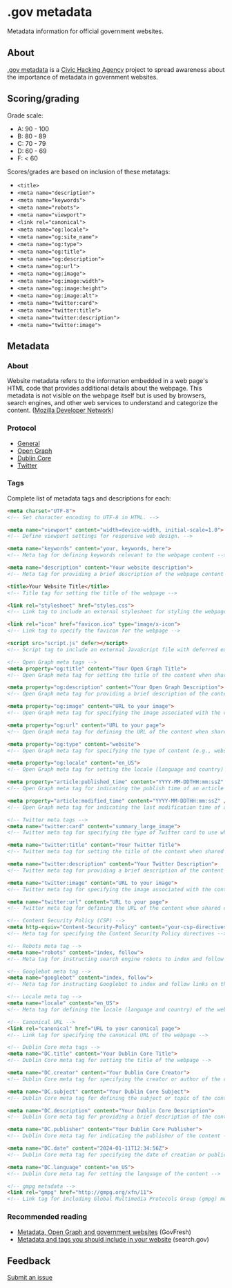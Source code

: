 # .gov metadata
Metadata information for official government websites.

## About

[.gov metadata](https://dotgov-metadata.civichackingagency.org) is a [Civic Hacking Agency](https://dotgov-metadata.civichacking.org) project to spread awareness about the importance of metadata in government websites.

## Scoring/grading

Grade scale:

* A: 90 - 100
* B: 80 - 89
* C: 70 - 79
* D: 60 - 69
* F: < 60

Scores/grades are based on inclusion of these metatags:

* `<title>`
* `<meta name="description">`
* `<meta name="keywords">`
* `<meta name="robots">`
* `<meta name="viewport">`
* `<link rel="canonical">`
* `<meta name="og:locale">`
* `<meta name="og:site_name">`
* `<meta name="og:type">`
* `<meta name="og:title">`
* `<meta name="og:description">`
* `<meta name="og:url">`
* `<meta name="og:image">`
* `<meta name="og:image:width">`
* `<meta name="og:image:height">`
* `<meta name="og:image:alt">`
* `<meta name="twitter:card">`
* `<meta name="twitter:title">`
* `<meta name="twitter:description">`
* `<meta name="twitter:image">`

## Metadata

### About

Website metadata refers to the information embedded in a web page's HTML code that provides additional details about the webpage. This metadata is not visible on the webpage itself but is used by browsers, search engines, and other web services to understand and categorize the content. (<a href="https://developer.mozilla.org">Mozilla Developer Network</a>)

### Protocol

* [General](https://developer.mozilla.org/en-US/docs/Learn/HTML/Introduction_to_HTML/The_head_metadata_in_HTML)
* [Open Graph](https://ogp.me/)
* [Dublin Core](https://www.dublincore.org/)
* [Twitter](https://developer.twitter.com/en/docs/twitter-for-websites/cards/guides/getting-started)

### Tags

Complete list of metadata tags and descriptions for each:

```html
<meta charset="UTF-8">
<!-- Set character encoding to UTF-8 in HTML. -->

<meta name="viewport" content="width=device-width, initial-scale=1.0">
<!-- Define viewport settings for responsive web design. -->

<meta name="keywords" content="your, keywords, here">
<!-- Meta tag for defining keywords relevant to the webpage content -->

<meta name="description" content="Your website description">
<!-- Meta tag for providing a brief description of the webpage content -->

<title>Your Website Title</title>
<!-- Title tag for setting the title of the webpage -->

<link rel="stylesheet" href="styles.css">
<!-- Link tag to include an external stylesheet for styling the webpage -->

<link rel="icon" href="favicon.ico" type="image/x-icon">
<!-- Link tag to specify the favicon for the webpage -->

<script src="script.js" defer></script>
<!-- Script tag to include an external JavaScript file with deferred execution -->

<!-- Open Graph meta tags -->
<meta property="og:title" content="Your Open Graph Title">
<!-- Open Graph meta tag for setting the title of the content when shared on social media -->

<meta property="og:description" content="Your Open Graph Description">
<!-- Open Graph meta tag for providing a brief description of the content when shared on social media -->

<meta property="og:image" content="URL to your image">
<!-- Open Graph meta tag for specifying the image associated with the content when shared on social media -->

<meta property="og:url" content="URL to your page">
<!-- Open Graph meta tag for defining the URL of the content when shared on social media -->

<meta property="og:type" content="website">
<!-- Open Graph meta tag for specifying the type of content (e.g., website, article) -->

<meta property="og:locale" content="en_US">
<!-- Open Graph meta tag for setting the locale (language and country) of the content -->

<meta property="article:published_time" content="YYYY-MM-DDTHH:mm:ssZ" />
<!-- Open Graph meta tag for indicating the publish time of an article -->

<meta property="article:modified_time" content="YYYY-MM-DDTHH:mm:ssZ" />
<!-- Open Graph meta tag for indicating the last modification time of an article -->

<!-- Twitter meta tags -->
<meta name="twitter:card" content="summary_large_image">
<!-- Twitter meta tag for specifying the type of Twitter card to use when sharing the content -->

<meta name="twitter:title" content="Your Twitter Title">
<!-- Twitter meta tag for setting the title of the content when shared on Twitter -->

<meta name="twitter:description" content="Your Twitter Description">
<!-- Twitter meta tag for providing a brief description of the content when shared on Twitter -->

<meta name="twitter:image" content="URL to your image">
<!-- Twitter meta tag for specifying the image associated with the content when shared on Twitter -->

<meta name="twitter:url" content="URL to your page">
<!-- Twitter meta tag for defining the URL of the content when shared on Twitter -->

<!-- Content Security Policy (CSP) -->
<meta http-equiv="Content-Security-Policy" content="your-csp-directives-here">
<!-- Meta tag for specifying the Content Security Policy directives -->

<!-- Robots meta tag -->
<meta name="robots" content="index, follow">
<!-- Meta tag for instructing search engine robots to index and follow links on the webpage -->

<!-- Googlebot meta tag -->
<meta name="googlebot" content="index, follow">
<!-- Meta tag for instructing Googlebot to index and follow links on the webpage -->

<!-- Locale meta tag -->
<meta name="locale" content="en_US">
<!-- Meta tag for defining the locale (language and country) of the webpage content -->

<!-- Canonical URL -->
<link rel="canonical" href="URL to your canonical page">
<!-- Link tag for specifying the canonical URL of the webpage -->

<!-- Dublin Core meta tags -->
<meta name="DC.title" content="Your Dublin Core Title">
<!-- Dublin Core meta tag for setting the title of the webpage -->

<meta name="DC.creator" content="Your Dublin Core Creator">
<!-- Dublin Core meta tag for specifying the creator or author of the content -->

<meta name="DC.subject" content="Your Dublin Core Subject">
<!-- Dublin Core meta tag for defining the subject or topic of the content -->

<meta name="DC.description" content="Your Dublin Core Description">
<!-- Dublin Core meta tag for providing a brief description of the content -->

<meta name="DC.publisher" content="Your Dublin Core Publisher">
<!-- Dublin Core meta tag for indicating the publisher of the content -->

<meta name="DC.date" content="2024-01-11T12:34:56Z">
<!-- Dublin Core meta tag for specifying the date of creation or publication of the content -->

<meta name="DC.language" content="en_US">
<!-- Dublin Core meta tag for setting the language of the content -->

<!-- gmpg metadata -->
<link rel="gmpg" href="http://gmpg.org/xfn/11">
<!-- Link tag for including Global Multimedia Protocols Group (gmpg) metadata -->
```

### Recommended reading

* [Metadata, Open Graph and government websites](https://govfresh.com/thoughts/metadata-open-graph-government-websites) (GovFresh)
* [Metadata and tags you should include in your website](https://search.gov/indexing/metadata.html) (search.gov)

## Feedback

[Submit an issue](https://github.com/civichackingagency/dotgov-metadata/issues/new)
